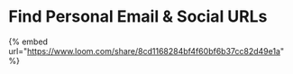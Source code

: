 # Find Personal Email & Social URLs

{% embed url="https://www.loom.com/share/8cd1168284bf4f60bf6b37cc82d49e1a" %}
